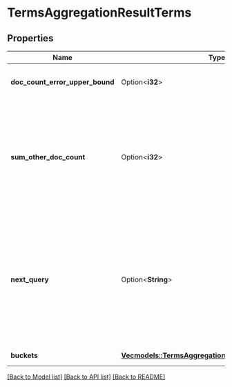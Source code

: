 # TermsAggregationResultTerms

## Properties

Name | Type | Description | Notes
------------ | ------------- | ------------- | -------------
**doc_count_error_upper_bound** | Option<**i32**> | An upper bound of the error on the document counts for each term. | [optional]
**sum_other_doc_count** | Option<**i32**> | When there are lots of unique terms, the buckets array only returns the top terms you requested with the `size` request attribute. The `sum_other_doc_count` is the sum of the document counts for all the buckets that are not part of the response. | [optional]
**next_query** | Option<**String**> | The Lucene-formatted query string to use to get the next batch of unique term values. It is set only if you set in the request body the order to `term:asc`, and if there are more than `size` requested unique terms to return, which is signaled by a sum_other_doc_count greater than zero. | [optional]
**buckets** | [**Vec<models::TermsAggregationResultTermsBucketsInner>**](TermsAggregationResult_terms_buckets_inner.md) | The buckets of field terms | 

[[Back to Model list]](../README.md#documentation-for-models) [[Back to API list]](../README.md#documentation-for-api-endpoints) [[Back to README]](../README.md)


